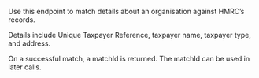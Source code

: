<p>Use this endpoint to match details about an organisation against HMRC’s records.</p>
<p>Details include Unique Taxpayer Reference, taxpayer name, taxpayer type, and address.</p>
<p>On a successful match, a matchId is returned. The matchId can be used in later calls.</p>
